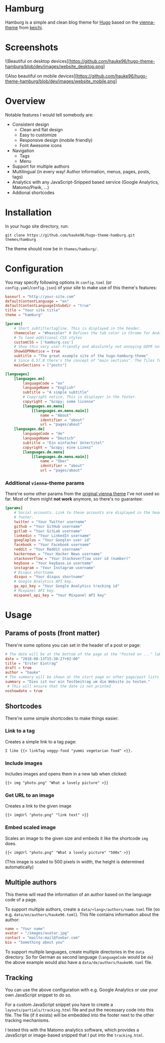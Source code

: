# Hamburg

Hamburg is a simple and clean blog theme for [Hugo](http://gohugo.io/) based on the [vienna-theme](https://github.com/keichi/vienna) from [keichi](https://github.com/keichi).

# Screenshots

![Beautiful on desktop devices][https://github.com/hauke96/hugo-theme-hamburg/blob/dev/images/website_desktop.png]

![Also beautiful on mobile devices][https://github.com/hauke96/hugo-theme-hamburg/blob/dev/images/website_mobile.png]

# Overview

Notable features I would tell somebody are:

- Consistent design
	- Clean and flat design
	- Easy to customize
	- Responsive design (mobile friendly)
	- Font Awesome icons
- Navigation
	- Tags
	- Menu
- Support for multiple authors
- Multilingual (in every way! Author information, menus, pages, posts, tags)
- Analytics with any JavaScript-Snipped based service (Google Analytics, Matomo/Piwik, ...)
- Addional shortcodes

# Installation

In your hugo site directory, run:

`git clone https://github.com/hauke96/hugo-theme-hamburg.git themes/hamburg`

The theme should now be in `themes/hamburg/`.

# Configuration

You may specify following options in `config.toml` (or `config.yaml`/`config.json`) of your site to make use of this theme's features:

```toml
baseurl = "http://your-site.com"
defaultContentLanguage = "en"
defaultContentLanguageInSubdir = "true"
title = "Your site title"
theme = "hamburg"

[params]
    # Short subtitle/tagline. This is displayed in the header.
    themecolor = "#hexcolor" # Defines the tab color in Chrome for Android.
    # To load additional CSS styles
    customCSS = ['hamburg.css']
    # Show this very user-friendly and absolutely not annoying GDPR notice at the bottom of the page
    ShowGDPRNotice = true
	subtitle = "The great example site of the hugo-hamburg-theme"
	# Since 0.57.0 there's the concept of "main sections". The files for the section "posts" are in "./content/posts/".
	mainSections = ["posts"]

[languages]
    [languages.en]
        languageCode = "en"
        languageName = "English"
        subtitle = "A simple subtitle"
        # Copyright notice. This is displayer in the footer.
        copyright = "&copy; some license"
        [languages.en.menu]
            [[languages.en.menu.main]]
                name = "About"
                identifier = "about"
                url = "pages/about"
    [languages.de]
        languageCode = "de"
        languageName = "Deutsch"
        subtitle = "Ein einfacher Untertitel"
        copyright = "&copy; eine Lizenz"
        [languages.de.menu]
            [[languages.de.menu.main]]
                name = "Über"
                identifier = "about"
                url = "pages/about"
```

### Additional `vienna`-theme params
There're some other params from the [original vienna theme](https://github.com/keichi/vienna) I've not used so far. Most of them might **not work** anymore, so there's no guarantee:
```toml
[params]
    # Social accounts. Link to these accounts are displayed in the header and
    # footer.
    twitter = "Your Twitter username"
    github = "Your GitHub username"
    gitlab = "Your GitLab username"
    linkedin = "Your LinkedIn username"
    googleplus = "Your Google+ user id"
    facebook = "Your Facebook username"
    reddit = "Your Reddit username"
    hackernews = "Your Hacker News username"
    stackoverflow = "Your Stackoverflow user id (number)"
    keybase = "Your keybase.io username"
    instagram = "Your Instagram username"
    # Disqus shortname
    disqus = "Your disqus shortname"
    # Google Analytics API key.
    ga_api_key = "Your Google Analytics tracking id"
    # Mixpanel API key.
    mixpanel_api_key = "Your Mixpanel API key"
```

# Usage

## Params of posts (front matter)
There're some options you can set in the header of a post or page:

```toml
# The date will be at the bottom of the page at the "Posted on ..." label
date = "2018-08-13T15:38:27+02:00"
title = "Erster Eintrag"
draft = true
author = "hauke"
# The summary will be shown at the start page or other page/post lists
summary = "Dies ist nur ein Testbeitrag um die Website zu testen."
 # This will ensure that the date is not printed
noshowdate = true
```

## Shortcodes
There're some simple shortcodes to make things easier.

### Link to a tag
Creates a simple link to a tag page:
```
I like {{< linkTag veggy-food "yummi vegetarian food" >}}.
```

### Include images
Includes images and opens them in a new tab when clicked:
```
{{< img "photo.png" "What a lovely picture" >}}
```

### Get URL to an image
Creates a link to the given image
```
{{< imgUrl "photo.png" "link text" >}}
```

### Embed scaled image
Scales an image to the given size and embeds it like the shortcode `img` does.
```
{{< imgUrl "photo.png" "What a lovely picture" "500x" >}}
```
(This image is scaled to 500 pixels in width, the height is determined automatically)

## Multiple authors
This theme will read the information of an author based on the language code of a page.

To support multiple authors, create a `data/<lang>/authors/name.toml` file (so e.g. `data/en/authors/hauke96.toml`). This file contains information about the author:

```toml
name = "Your name"
avatar = "/images/avatar.jpg"
contact = "mailto:mail@foobar.com"
bio = "Something about you"
```

To support multiple languages, create multiple directories in the `data` directory. So for German as second language (`languageCode` would be `de`) the above example would also have a `data/de/authors/hauke96.toml` file.

## Tracking
You can use the above configuration with e.g. Google Analytics or use your own JavaScript snippet to do so.

For a custom JavaScript snippet you have to create a `layouts/partials/tracking.html` file and put the necessary code into this file. The file (if it exists) will be embedded into the footer next to the other tracking mechanisms.

I tested this with the Matomo analytics software, which provides a JavaScript or image-based snipped that I put into the `tracking.html`.
